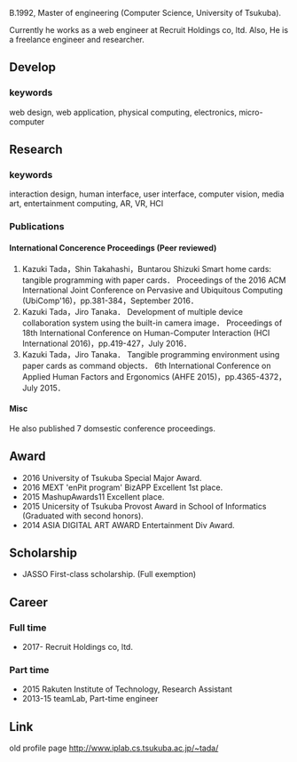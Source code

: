 B.1992, Master of engineering (Computer Science, University of Tsukuba).

Currently he works as a web engineer at Recruit Holdings co, ltd.
Also, He is a freelance engineer and researcher.

## Develop
### keywords
web design, web application, physical computing, electronics, micro-computer
## Research
### keywords
interaction design, human interface, user interface, computer vision, media art, entertainment computing, AR, VR, HCI
### Publications
#### International Concerence Proceedings (Peer reviewed)
1. Kazuki Tada，Shin Takahashi，Buntarou Shizuki
Smart home cards: tangible programming with paper cards．
Proceedings of the 2016 ACM International Joint Conference on Pervasive and Ubiquitous Computing (UbiComp'16)，pp.381-384，September 2016．
1. Kazuki Tada，Jiro Tanaka．
Development of multiple device collaboration system using the built-in camera image．
Proceedings of 18th International Conference on Human-Computer Interaction (HCI International 2016)，pp.419-427，July 2016．
1. Kazuki Tada，Jiro Tanaka．
Tangible programming environment using paper cards as command objects．
6th International Conference on Applied Human Factors and Ergonomics (AHFE 2015)，pp.4365-4372，July 2015．

#### Misc
He also published 7 domsestic conference proceedings.

## Award
- 2016 University of Tsukuba Special Major Award.
- 2016 MEXT 'enPit program' BizAPP Excellent 1st place.
- 2015 MashupAwards11 Excellent place.
- 2015 Unicersity of Tsukuba Provost Award in School of Informatics (Graduated with second honors).
- 2014 ASIA DIGITAL ART AWARD Entertainment Div Award.

## Scholarship
- JASSO First-class scholarship. (Full exemption)

## Career
### Full time
- 2017- Recruit Holdings co, ltd.

### Part time
- 2015 Rakuten Institute of Technology, Research Assistant
- 2013-15 teamLab, Part-time engineer

## Link
old profile page http://www.iplab.cs.tsukuba.ac.jp/~tada/
